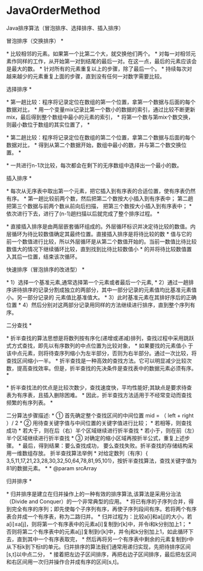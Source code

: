 # JavaOrderMethod

Java排序算法（冒泡排序、选择排序、插入排序）


冒泡排序（交换排序）
     * <p>
     * 比较相邻的元素。如果第一个比第二个大，就交换他们两个。
     * 对每一对相邻元素作同样的工作，从开始第一对到结尾的最后一对。在这一点，最后的元素应该会是最大的数。
     * 针对所有的元素重复以上的步骤，除了最后一个。
     * 持续每次对越来越少的元素重复上面的步骤，直到没有任何一对数字需要比较。


选择排序
     * <p>
     * 第一趟比较：程序将记录定位在数组的第一个位置，拿第一个数据与后面的每个数据对比，
     * 用一个变量mix记录比第一个数小的数据的索引，通过比较不断更新mix，最后得到整个数组中最小的元素的索引，
     * 将第一个数与第mix个数交换，则最小数位于数组的其实位置了，
     * <p>
     * 第二趟比较：程序将记录定位在数组的第二个位置，拿第二个数据与后面的每个数据对比，
     * 得到从第二个数据开始，数组中最小的数，并与第二个数交换位置。
     * <p>
     * 一共进行n-1次比较，每次都会在剩下的无序数组中选择出一个最小的数。
     
     
插入排序
     * <p>
     * 每次从无序表中取出第一个元素，把它插入到有序表的合适位置，使有序表仍然有序。
     * 第一趟比较前两个数，然后把第二个数按大小插入到有序表中； 第二趟把第三个数据与前两个数从前向后扫描，
       把第三个数按大小插入到有序表中；
     * 依次进行下去，进行了(n-1)趟扫描以后就完成了整个排序过程。
     * <p>
     * 直接插入排序是由两层嵌套循环组成的。外层循环标识并决定待比较的数值。内层循环为待比较数值确定其最终位置。直接插入排序是将待比较的数
     * 值与它的前一个数值进行比较，所以外层循环是从第二个数值开始的。当前一数值比待比较数值大的情况下继续循环比较，直到找到比待比较数值小
     * 的并将待比较数值置入其后一位置，结束该次循环。


快速排序（冒泡排序的改进型）
     * <p>
     * 1）选择一个基准元素,通常选择第一个元素或者最后一个元素,
     * 2）通过一趟排序讲待排序的记录分割成独立的两部分，其中一部分记录的元素值均比基准元素值小。另一部分记录的 元素值比基准值大。
     * 3）此时基准元素在其排好序后的正确位置
     * 4）然后分别对这两部分记录用同样的方法继续进行排序，直到整个序列有序。

二分查找
          * <p>
          * 折半查找的算法思想是将数列按有序化(递增或递减)排列，查找过程中采用跳跃式方式查找，即先以有序数列的中点位置为比较对象，
          * 如果要找的元素值小 于该中点元素，则将待查序列缩小为左半部分，否则为右半部分。通过一次比较，将查找区间缩小一半。
          * 折半查找是一种高效的查找方法。它可以明显减少比较次数，提高查找效率。但是，折半查找的先决条件是查找表中的数据元素必须有序。
          * <p>
          * 折半查找法的优点是比较次数少，查找速度快，平均性能好;其缺点是要求待查表为有序表，且插入删除困难。
          * 因此，折半查找方法适用于不经常变动而查找频繁的有序列表。
          * <p>

   二分算法步骤描述:
          * ① 首先确定整个查找区间的中间位置 mid = （ left + right ）/ 2
          * ② 用待查关键字值与中间位置的关键字值进行比较；
          * 若相等，则查找成功
          * 若大于，则在后（右）半个区域继续进行折半查找
          * 若小于，则在前（左）半个区域继续进行折半查找
          * ③ 对确定的缩小区域再按折半公式，重复上述步骤。
          * 最后，得到结果：要么查找成功， 要么查找失败。折半查找的存储结构采用一维数组存放。 折半查找算法举例
          * 对给定数列（有序）{ 3,5,11,17,21,23,28,30,32,50,64,78,81,95,101}，按折半查找算法，查找关键字值为81的数据元素。
          *
          * @param srcArray

 归并排序
      * <p>
      * 归并排序是建立在归并操作上的一种有效的排序算法,该算法是采用分治法（Divide and Conquer）的一个非常典型的应用。
      * 将已有序的子序列合并，得到完全有序的序列；即先使每个子序列有序，再使子序列段间有序。若将两个有序表合并成一个有序表，称为二路归并。
      * 归并过程为：比较a[i]和a[j]的大小，若a[i]≤a[j]，则将第一个有序表中的元素a[i]复制到r[k]中，并令i和k分别加上1；
      * 否则将第二个有序表中的元素a[j]复制到r[k]中，并令j和k分别加上1，如此循环下去，直到其中一个有序表取完，
      * 然后再将另一个有序表中剩余的元素复制到r中从下标k到下标t的单元。归并排序的算法我们通常用递归实现，先把待排序区间[s,t]以中点二分，
      * 接着把左边子区间排序，再把右边子区间排序，最后把左区间和右区间用一次归并操作合并成有序的区间[s,t]。